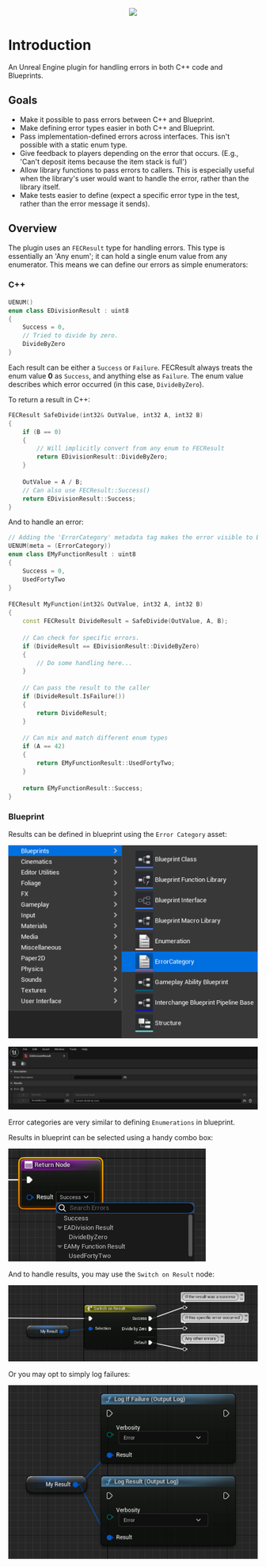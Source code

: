 <p align="center">
    <a href="https://github.com/MiraganicStudios/MiraganicErrorHandling/blob/main/LICENSE.txt">
        <img  src="https://img.shields.io/badge/License-MIT-yellow.svg">
    </a>
</p>

# Introduction

An Unreal Engine plugin for handling errors in both C++ code and Blueprints.

## Goals

- Make it possible to pass errors between C++ and Blueprint.
- Make defining error types easier in both C++ and Blueprint.
- Pass implementation-defined errors across interfaces. This isn't possible with a static enum type.
- Give feedback to players depending on the error that occurs. (E.g., 'Can't deposit items because the item stack is full')
- Allow library functions to pass errors to callers. This is especially useful when the library's user would want to handle the error, rather than the library itself.
- Make tests easier to define (expect a specific error type in the test, rather than the error message it sends).

## Overview

The plugin uses an `FECResult` type for handling errors. This type is essentially an 'Any enum'; it can hold a single enum value from any enumerator. This means we can define our errors as simple enumerators:

### C++

```cpp
UENUM()
enum class EDivisionResult : uint8
{
    Success = 0,
    // Tried to divide by zero.
    DivideByZero
}
```

Each result can be either a `Success` or `Failure`. FECResult always treats the enum value **0** as `Success`, and anything else as `Failure`. The enum value describes which error occurred (in this case, `DivideByZero`).

To return a result in C++:

```cpp
FECResult SafeDivide(int32& OutValue, int32 A, int32 B)
{
    if (B == 0)
    {
        // Will implicitly convert from any enum to FECResult
        return EDivisionResult::DivideByZero;
    }

    OutValue = A / B;
    // Can also use FECResult::Success()
    return EDivisionResult::Success;
}
```

And to handle an error:

```cpp
// Adding the 'ErrorCategory' metadata tag makes the error visible to Blueprint. 
UENUM(meta = (ErrorCategory))
enum class EMyFunctionResult : uint8
{
    Success = 0,
    UsedFortyTwo
}

FECResult MyFunction(int32& OutValue, int32 A, int32 B)
{
    const FECResult DivideResult = SafeDivide(OutValue, A, B);
    
    // Can check for specific errors.
    if (DivideResult == EDivisionResult::DivideByZero)
    {
        // Do some handling here...
    }

    // Can pass the result to the caller
    if (DivideResult.IsFailure())
    {
        return DivideResult;
    }

    // Can mix and match different enum types
    if (A == 42)
    {
        return EMyFunctionResult::UsedFortyTwo;
    }

    return EMyFunctionResult::Success;
}
```

### Blueprint

Results can be defined in blueprint using the `Error Category` asset:

![](/Docs/static/img/bp_create_error_category.png)

![](/Docs/static/img/bp_error_category.png)

Error categories are very similar to defining `Enumerations` in blueprint.

Results in blueprint can be selected using a handy combo box:

![](/Docs/static/img/bp_result_combobox.png)

And to handle results, you may use the `Switch on Result` node:

![](/Docs/static/img/bp_result_switch.png)

Or you may opt to simply log failures:

![](/Docs/static/img/bp_result_log.png)
